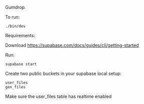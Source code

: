 Gumdrop.

To run:

```
./bin/dev
```

Requirements:

Download https://supabase.com/docs/guides/cli/getting-started

Run:
```
supabase start
```

Create two public buckets in your supabase local setup:
```
user_files
gen_files
```

Make sure the user_files table has realtime enabled